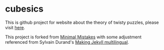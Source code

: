# cubesics
This is github project for website about the theory of twisty puzzles, please visit [here](https://worldmaker18349276.github.io/cubesics/).

This project is forked from [Minimal Mistakes](https://mademistakes.com/work/minimal-mistakes-jekyll-theme/) with some adjustment referenced from Sylvain Durand's [Making Jekyll multilingual](https://www.sylvaindurand.org/making-jekyll-multilingual/).
